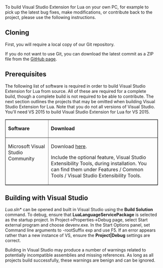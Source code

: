 To build Visual Studio Extension for Lua on your own PC, for example to pick up the latest bug fixes, make modifications, or contribute back to the project, please use the following instructions.

## Cloning

First, you will require a local copy of our Git repository.

If you do not want to use Git, you can download the latest commit as a ZIP file from the [GitHub page](https://github.com/Microsoft/vslua/).

## Prerequisites

The following list of software is required in order to build Visual Studio Extension for Lua from source. All of these are required for a complete build, though a complete build is not required to be able to contribute. The next section outlines the projects that may be omitted when building Visual Studio Extension for Lua.
Note that you do not all versions of Visual Studio. You'll need VS 2015 to build Visual Studio Extension for Lua for VS 2015. 

<table border="1" cellspacing="0" cellpadding="0">
<tbody>
<tr>
<td valign="top" width="145">
<p><strong>Software</strong></p>
</td>
<td valign="top" width="481">
<p><strong>Download</strong></p>
</td>
</tr>
<tr>
<td valign="top" width="145">
<p>Microsoft Visual Studio Community</p>
</td>
<td valign="top" width="481">
<p>Download <a href="https://www.visualstudio.com/en-us/downloads/visual-studio-2015-downloads-vs.aspx">here</a>. </p>
<p>Include the optional feature, Visual Studio Extensibility Tools, during installation. You can find them under Features / Common Tools / Visual Studio Extensibility Tools.</p>
</td>
</tr>
<!-- They don't need a git client to build 
<tr>
<td valign="top" width="145">
<p>msysgit</p>
</td>
<td valign="top" width="481">
<p><a href="http://msysgit.github.io/">http://msysgit.github.io/</a>&nbsp;(Git client)</p>
</td>
</tr>
-->
</tbody>
</table>

## Building with Visual Studio

*Lua.sln** can be opened and built in Visual Studio using the **Build Solution** command. To debug, ensure that **LuaLanguageServicePackage** is selected as the startup project. In Project->Properties->Debug page, select Start external program and choose devenv.exe. In the Start Options panel, set Command line arguments to -rootSuffix exp  and use F5. If an error appears rather than a new instance of VS, ensure the **Project|Debug** settings are correct.

Building in Visual Studio may produce a number of warnings related to potentially incompatible assemblies and missing references. As long as all projects build successfully, these warnings are benign and can be ignored. 

